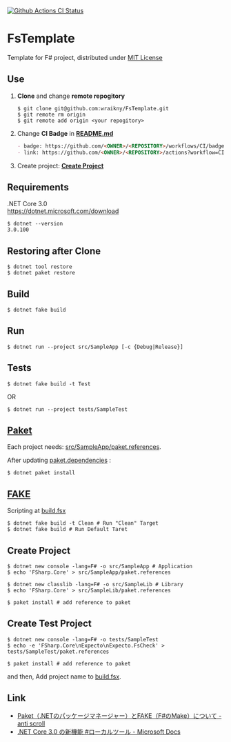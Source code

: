 [![Github Actions CI Status](https://github.com/wraikny/FsTemplate/workflows/CI/badge.svg)](https://github.com/wraikny/FsTemplate/actions?workflow=CI)
# FsTemplate
Template for F# project, distributed under [MIT License](/LICENSE)

## Use
1. **Clone** and change **remote repogitory**
    ```shell
    $ git clone git@github.com:wraikny/FsTemplate.git
    $ git remote rm origin
    $ git remote add origin <your repogitory>
    ```

2. Change **CI Badge** in **[README.md](/README.md)**
   ```md
   - badge: https://github.com/<OWNER>/<REPOSITORY>/workflows/CI/badge.svg
   - link: https://github.com/<OWNER>/<REPOSITORY>/actions?workflow=CI
   ```

3. Create project: **[Create Project](#Create-Project)**

## Requirements
.NET Core 3.0  
https://dotnet.microsoft.com/download  

```shell
$ dotnet --version
3.0.100
```

## Restoring after Clone
```shell
$ dotnet tool restore
$ dotnet paket restore
```

## Build
```shell
$ dotnet fake build
```

## Run
```shell
$ dotnet run --project src/SampleApp [-c {Debug|Release}]
```

## Tests
```shell
$ dotnet fake build -t Test
```
OR
```
$ dotnet run --project tests/SampleTest
```

## [Paket](https://fsprojects.github.io/Paket/index.html)  
Each project needs: [src/SampleApp/paket.references](/src/SampleApp/paket.references).

After updating [paket.dependencies](/paket.dependencies) :
```shell
$ dotnet paket install
```

## [FAKE](https://fake.build/)  
Scripting at [build.fsx](/build.fsx)  

```shell
$ dotnet fake build -t Clean # Run "Clean" Target
$ dotnet fake build # Run Default Taret
```

## Create Project
```shell
$ dotnet new console -lang=F# -o src/SampleApp # Application
$ echo 'FSharp.Core' > src/SampleApp/paket.references

$ dotnet new classlib -lang=F# -o src/SampleLib # Library
$ echo 'FSharp.Core' > src/SampleLib/paket.references

$ paket install # add reference to paket
```

## Create Test Project
```shell
$ dotnet new console -lang=F# -o tests/SampleTest
$ echo -e 'FSharp.Core\nExpecto\nExpecto.FsCheck' > tests/SampleTest/paket.references

$ paket install # add reference to paket
```
and then, Add project name to [build.fsx](/build.fsx).

## Link
- [Paket（.NETのパッケージマネージャー）とFAKE（F#のMake）について - anti scroll](https://tategakibunko.hatenablog.com/entry/2019/07/09/123655)
- [.NET Core 3.0 の新機能 #ローカルツール - Microsoft Docs](https://docs.microsoft.com/ja-jp/dotnet/core/whats-new/dotnet-core-3-0#local-tools)
